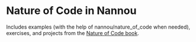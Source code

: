 # Nature of Code in Nannou
Includes examples (with the help of nannou/nature_of_code when needed), exercises, and projects from the [Nature of Code book](https://natureofcode.com/book/).
